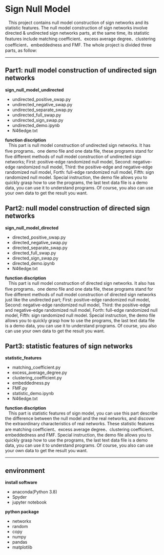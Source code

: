 # **Sign Null Model**
&ensp; This project contains null model construction of sign networks and its statistic features. The null model construction of sign networks involve directed & undirected sign networks parts, at the same time, its statistic features include matching coefficient、excess average degree、clustering coefficient、embeddedness and FMF. The whole project is divided three parts, as follow:
***
## Part1: null model construction of undirected sign networks
**sign_null_model_undirected**
* undirected_positive_swap.py  
* undirected_negative_swap.py  
* undirected_separate_swap.py  
* undirected_full_swap.py  
* undirected_sign_swap.py  
* undirected_demo.ipynb  
* N46edge.txt  
  
**function discription**  
&ensp; This part is null model construction of undirected sign networks. It has five programs、one demo file and one data file, these programs stand for five different methods of null model construction of undirected sign networks; First: positive-edge randomized null model, Second: negative-edge randomized null model, Third: the positive-edge and negative-edge randomized null model, Forth: full-edge randomized null model, Fifth: sign randomized null model. Special instruction, the demo file allows you to quickly grasp how to use the programs, the last text data file is a demo data, you can use it to understand programs. Of course, you also can use your own data to get the result you want.  
  
## Part2: null model construction of directed sign networks  
**sign_null_model_directed**
* directed_positive_swap.py    
* directed_negative_swap.py    
* directed_separate_swap.py    
* directed_full_swap.py    
* directed_sign_swap.py  
* directed_demo.ipynb  
* N46edge.txt  

**function discription**    
&ensp; This part is null model construction of directed sign networks. It also has five programs、one demo file and one data file, these programs stand for five different methods of null model construction of directed sign networks just like the undirected part; First: positive-edge randomized null model, Second: negative-edge randomized null model, Third: the positive-edge and negative-edge randomized null model, Forth: full-edge randomized null model, Fifth: sign randomized null model. Special instruction, the demo file allows you to quickly grasp how to use the programs, the last text data file is a demo data, you can use it to understand programs. Of course, you also can use your own data to get the result you want.  

## Part3: statistic features of sign networks  
**statistic_features**  
* matching_coefficient.py  
* excess_average_degree.py  
* clustering_coefficient.py  
* embeddedness.py  
* FMF.py  
* statistic_demo.ipynb   
* N46edge.txt  

**function discription**  
&ensp; This part is statistic features of sign model, you can use this part describe the difference between the null model and the real networks, and discover the extraordinary characteristics of real networks. These statistic features are matching coefficient、excess average degree、clustering coefficient、embeddedness and FMF. Special instruction, the demo file allows you to quickly grasp how to use the programs, the last text data file is a demo data, you can use it to understand programs. Of course, you also can use your own data to get the result you want.  

***
## environment  
**install software**
* anaconda(Python 3.8)  
* Spyder  
* jupyter notebook  

**python package**
* networkx  
* random  
* copy  
* numpy  
* pandas  
* matplotlib














